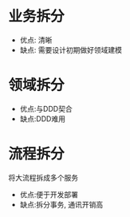 # 业务拆分
- 优点: 清晰
- 缺点: 需要设计初期做好领域建模
# 领域拆分
- 优点:与DDD契合
- 缺点:DDD难用
# 流程拆分
将大流程拆成多个服务
- 优点:便于开发部署
- 缺点:拆分事务, 通讯开销高